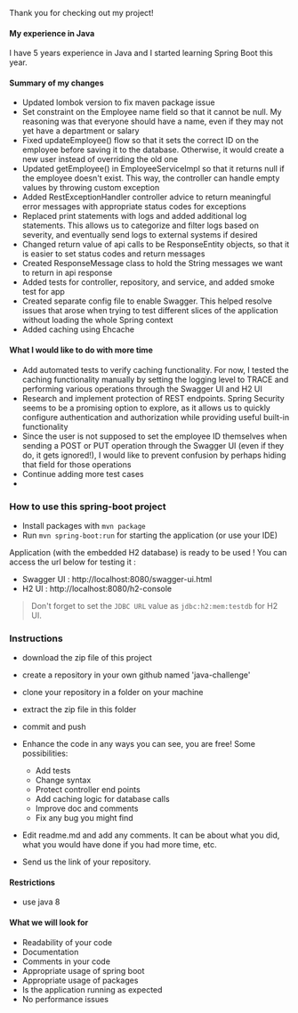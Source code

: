 Thank you for checking out my project!

#### My experience in Java

I have 5 years experience in Java and I started learning Spring Boot this year.


#### Summary of my changes
- Updated lombok version to fix maven package issue
- Set constraint on the Employee name field so that it cannot be null.
  My reasoning was that everyone should have a name, even if they may not yet have a department or salary
- Fixed updateEmployee() flow so that it sets the correct ID on the employee before saving it to the database.
  Otherwise, it would create a new user instead of overriding the old one
- Updated getEmployee() in EmployeeServiceImpl so that it returns null if the employee doesn't exist.
  This way, the controller can handle empty values by throwing custom exception
- Added RestExceptionHandler controller advice to return meaningful error messages with appropriate status codes for exceptions
- Replaced print statements with logs and added additional log statements.
  This allows us to categorize and filter logs based on severity, and eventually send logs to external systems if desired
- Changed return value of api calls to be ResponseEntity objects, so that it is easier to set status codes and return messages
- Created ResponseMessage class to hold the String messages we want to return in api response
- Added tests for controller, repository, and service, and added smoke test for app
- Created separate config file to enable Swagger.
  This helped resolve issues that arose when trying to test different slices of the application without loading the whole Spring context
- Added caching using Ehcache


#### What I would like to do with more time
- Add automated tests to verify caching functionality. For now, I tested the caching functionality manually
  by setting the logging level to TRACE and performing various operations through the Swagger UI and H2 UI
- Research and implement protection of REST endpoints. Spring Security seems to be a promising option to explore,
  as it allows us to quickly configure authentication and authorization while providing useful built-in functionality
- Since the user is not supposed to set the employee ID themselves when sending a POST or PUT operation through the Swagger UI
  (even if they do, it gets ignored!), I would like to prevent confusion by perhaps hiding that field for those operations
- Continue adding more test cases
- 

### How to use this spring-boot project

- Install packages with `mvn package`
- Run `mvn spring-boot:run` for starting the application (or use your IDE)

Application (with the embedded H2 database) is ready to be used ! You can access the url below for testing it :

- Swagger UI : http://localhost:8080/swagger-ui.html
- H2 UI : http://localhost:8080/h2-console

> Don't forget to set the `JDBC URL` value as `jdbc:h2:mem:testdb` for H2 UI.



### Instructions

- download the zip file of this project
- create a repository in your own github named 'java-challenge'
- clone your repository in a folder on your machine
- extract the zip file in this folder
- commit and push

- Enhance the code in any ways you can see, you are free! Some possibilities:
  - Add tests
  - Change syntax
  - Protect controller end points
  - Add caching logic for database calls
  - Improve doc and comments
  - Fix any bug you might find
- Edit readme.md and add any comments. It can be about what you did, what you would have done if you had more time, etc.
- Send us the link of your repository.

#### Restrictions
- use java 8


#### What we will look for
- Readability of your code
- Documentation
- Comments in your code 
- Appropriate usage of spring boot
- Appropriate usage of packages
- Is the application running as expected
- No performance issues